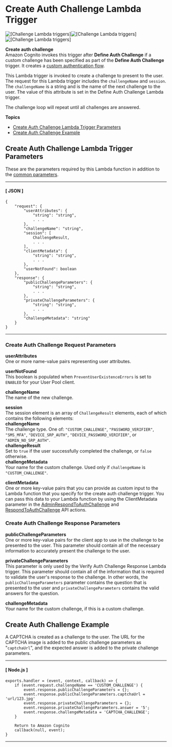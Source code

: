 # Create Auth Challenge Lambda Trigger<a name="user-pool-lambda-create-auth-challenge"></a>

![\[Challenge Lambda triggers\]](http://docs.aws.amazon.com/cognito/latest/developerguide/)![\[Challenge Lambda triggers\]](http://docs.aws.amazon.com/cognito/latest/developerguide/)![\[Challenge Lambda triggers\]](http://docs.aws.amazon.com/cognito/latest/developerguide/)

**Create auth challenge**  
Amazon Cognito invokes this trigger after **Define Auth Challenge** if a custom challenge has been specified as part of the **Define Auth Challenge** trigger\. It creates a [custom authentication flow](https://docs.aws.amazon.com/cognito/latest/developerguide/amazon-cognito-user-pools-authentication-flow.html#amazon-cognito-user-pools-custom-authentication-flow)\.

This Lambda trigger is invoked to create a challenge to present to the user\. The request for this Lambda trigger includes the `challengeName` and `session`\. The `challengeName` is a string and is the name of the next challenge to the user\. The value of this attribute is set in the Define Auth Challenge Lambda trigger\.

The challenge loop will repeat until all challenges are answered\.

**Topics**
+ [Create Auth Challenge Lambda Trigger Parameters](#cognito-user-pools-lambda-trigger-syntax-create-auth-challenge)
+ [Create Auth Challenge Example](#aws-lambda-triggers-create-auth-challenge-example)

## Create Auth Challenge Lambda Trigger Parameters<a name="cognito-user-pools-lambda-trigger-syntax-create-auth-challenge"></a>

These are the parameters required by this Lambda function in addition to the [common parameters](https://docs.aws.amazon.com/cognito/latest/developerguide/cognito-user-identity-pools-working-with-aws-lambda-triggers.html#cognito-user-pools-lambda-trigger-sample-event-parameter-shared)\.

------
#### [ JSON ]

```
{
    "request": {
        "userAttributes": {
            "string": "string",
            . . .
        },
        "challengeName": "string",
        "session": [
            ChallengeResult,
            . . .
        ],
        "clientMetadata": {
            "string": "string",
            . . .
        },
        "userNotFound": boolean
    },
    "response": {
        "publicChallengeParameters": {
            "string": "string",
            . . .
        },
        "privateChallengeParameters": {
            "string": "string",
            . . .
        },
        "challengeMetadata": "string"
    }
}
```

------

### Create Auth Challenge Request Parameters<a name="cognito-user-pools-lambda-trigger-syntax-create-auth-challenge-request"></a>

**userAttributes**  
One or more name\-value pairs representing user attributes\.

**userNotFound**  
This boolean is populated when `PreventUserExistenceErrors` is set to `ENABLED` for your User Pool client\.

**challengeName**  
The name of the new challenge\.

**session**  
The session element is an array of `ChallengeResult` elements, each of which contains the following elements:    
**challengeName**  
The challenge type\. One of: `"CUSTOM_CHALLENGE"`, `"PASSWORD_VERIFIER"`, `"SMS_MFA"`, `"DEVICE_SRP_AUTH"`, `"DEVICE_PASSWORD_VERIFIER"`, or `"ADMIN_NO_SRP_AUTH"`\.   
**challengeResult**  
Set to `true` if the user successfully completed the challenge, or `false` otherwise\.  
**challengeMetadata**  
Your name for the custom challenge\. Used only if `challengeName` is `"CUSTOM_CHALLENGE"`\.

**clientMetadata**  
One or more key\-value pairs that you can provide as custom input to the Lambda function that you specify for the create auth challenge trigger\. You can pass this data to your Lambda function by using the ClientMetadata parameter in the [AdminRespondToAuthChallenge](https://docs.aws.amazon.com/cognito-user-identity-pools/latest/APIReference/API_AdminRespondToAuthChallenge.html) and [RespondToAuthChallenge](https://docs.aws.amazon.com/cognito-user-identity-pools/latest/APIReference/API_RespondToAuthChallenge.html) API actions\.

### Create Auth Challenge Response Parameters<a name="cognito-user-pools-lambda-trigger-syntax-create-auth-challenge-response"></a>

**publicChallengeParameters**  
One or more key\-value pairs for the client app to use in the challenge to be presented to the user\. This parameter should contain all of the necessary information to accurately present the challenge to the user\.

**privateChallengeParameters**  
This parameter is only used by the Verify Auth Challenge Response Lambda trigger\. This parameter should contain all of the information that is required to validate the user's response to the challenge\. In other words, the `publicChallengeParameters` parameter contains the question that is presented to the user and `privateChallengeParameters` contains the valid answers for the question\.

**challengeMetadata**  
Your name for the custom challenge, if this is a custom challenge\.

## Create Auth Challenge Example<a name="aws-lambda-triggers-create-auth-challenge-example"></a>

A CAPTCHA is created as a challenge to the user\. The URL for the CAPTCHA image is added to the public challenge parameters as "`captchaUrl`", and the expected answer is added to the private challenge parameters\.

------
#### [ Node\.js ]

```
exports.handler = (event, context, callback) => {
    if (event.request.challengeName == 'CUSTOM_CHALLENGE') {
        event.response.publicChallengeParameters = {};
        event.response.publicChallengeParameters.captchaUrl = 'url/123.jpg'
        event.response.privateChallengeParameters = {};
        event.response.privateChallengeParameters.answer = '5';
        event.response.challengeMetadata = 'CAPTCHA_CHALLENGE';
    }

    Return to Amazon Cognito
    callback(null, event);
}
```

------